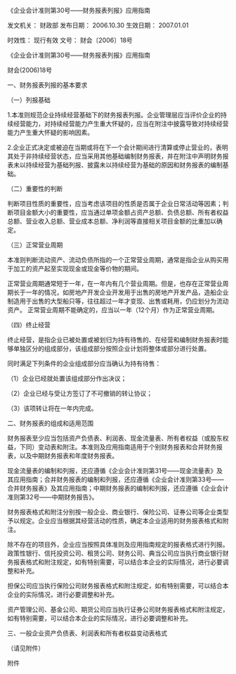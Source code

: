 
	
		
	
《企业会计准则第30号——财务报表列报》应用指南
	
	
发文机关：	财政部
发布日期：	2006.10.30
生效日期：	2007.01.01
	
时效性：	现行有效
文号：	财会〔2006〕18号
	
	

	
	

	
	

《企业会计准则第30号——财务报表列报》应用指南

财会(2006)18号

一、财务报表列报的基本要求

（一）列报基础

1.本准则规范企业持续经营基础下的财务报表列报。企业管理层应当评价企业的持续经营能力，对持续经营能力产生重大怀疑的，应当在附注中披露导致对持续经营能力产生重大怀疑的影响因素。

2.企业正式决定或被迫在当期或将在下一个会计期间进行清算或停止营业的，表明其处于非持续经营状态，应当采用其他基础编制财务报表，并在附注中声明财务报表未以持续经营为基础列报、披露未以持续经营为基础的原因和财务报表的编制基础。

（二）重要性的判断

判断项目性质的重要性，应当考虑该项目的性质是否属于企业日常活动等因素；判断项目金额大小的重要性，应当通过单项金额占资产总额、负债总额、所有者权益总额、营业收入总额、营业成本总额、净利润等直接相关项目金额的比重加以确定。

（三）正常营业周期

本准则判断流动资产、流动负债所指的一个正常营业周期，通常是指企业从购买用于加工的资产起至实现现金或现金等价物的期间。

正常营业周期通常短于一年，在一年内有几个营业周期。但是，也存在正常营业周期长于一年的情况，如房地产开发企业开发用于出售的房地产开发产品，造船企业制造用于出售的大型船只等，往往超过一年才变现、出售或耗用，仍应划分为流动资产。 正常营业周期不能确定的，应当以一年（12个月）作为正常营业周期。

（四）终止经营

终止经营，是指企业已被处置或被划归为持有待售的、在经营和编制财务报表时能够单独区分的组成部分，该组成部分按照企业计划将整体或部分进行处置。

同时满足下列条件的企业组成部分应当确认为持有待售：

（1）企业已经就处置该组成部分作出决议；

（2）企业已经与受让方签订了不可撤销的转让协议；

（3）该项转让将在一年内完成。

二、财务报表的组成和适用范围

财务报表至少应当包括资产负债表、利润表、现金流量表、所有者权益（或股东权益，下同）变动表和附注。本准则及应用指南适用于个别财务报表和合并财务报表，以及中期财务报表和年度财务报表。

现金流量表的编制和列报，还应遵循《企业会计准则第31号——现金流量表》及其应用指南；合并财务报表的编制和列报，还应遵循《企业会计准则第33号——合并财务报表》及其应用指南；中期财务报表的编制和列报，还应遵循《企业会计准则第32号——中期财务报告》。

财务报表格式和附注分别按一般企业、商业银行、保险公司、证券公司等企业类型予以规定。企业应当根据其经营活动的性质，确定本企业适用的财务报表格式和附注。

除不存在的项目外，企业应当按照具体准则及应用指南规定的报表格式进行列报。 政策性银行、信托投资公司、租赁公司、财务公司、典当公司应当执行商业银行财务报表格式和附注规定，如有特别需要，可以结合本企业的实际情况，进行必要调整和补充。

担保公司应当执行保险公司财务报表格式和附注规定，如有特别需要，可以结合本企业的实际情况，进行必要调整和补充。

资产管理公司、基金公司、期货公司应当执行证券公司财务报表格式和附注规定，如有特别需要，可以结合本企业的实际情况，进行必要调整和补充。

三、一般企业资产负债表、利润表和所有者权益变动表格式

（请见附件）

附件
